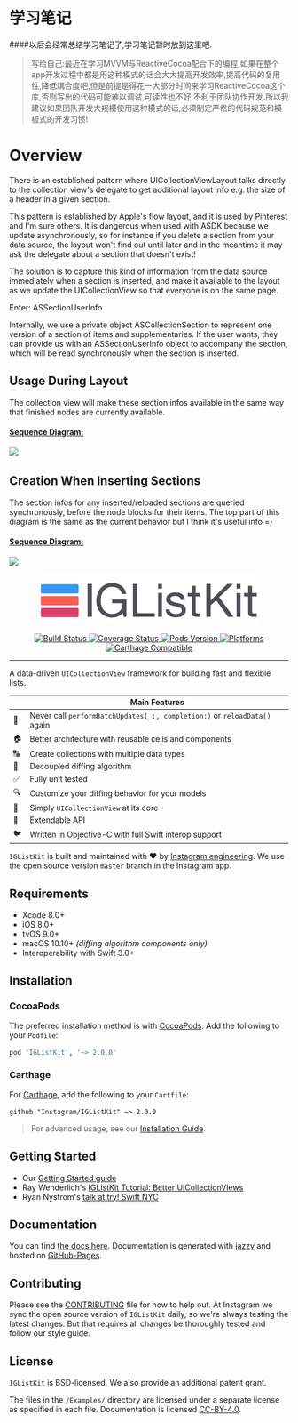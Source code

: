 # 学习笔记
####以后会经常总结学习笔记了,学习笔记暂时放到这里吧.
> 写给自己:最近在学习MVVM与ReactiveCocoa配合下的编程,如果在整个app开发过程中都是用这种模式的话会大大提高开发效率,提高代码的复用性,降低耦合度吧,但是前提是得花一大部分时间来学习ReactiveCocoa这个库,否则写出的代码可能难以调试,可读性也不好,不利于团队协作开发.所以我建议如果团队开发大规模使用这种模式的话,必须制定严格的代码规范和模板式的开发习惯!








# Overview

There is an established pattern where UICollectionViewLayout talks directly to the collection view's delegate to get additional layout info e.g. the size of a header in a given section.

This pattern is established by Apple's flow layout, and it is used by Pinterest and I'm sure others. It is dangerous when used with ASDK because we update asynchronously, so
for instance if you delete a section from your data source, the layout won't find out until later and in the meantime it may ask the delegate about a section that doesn't exist!

The solution is to capture this kind of information from the data source immediately when a section is inserted, and make it available to the layout as we update the UICollectionView so that everyone is on the same page.

Enter: ASSectionUserInfo

Internally, we use a private object ASCollectionSection to represent one version of a section of items and supplementaries. If the user wants, they can provide us with an ASSectionUserInfo object to accompany the section, which will be read synchronously when the section is inserted.

## Usage During Layout

The collection view will make these section infos available in the same way that finished nodes are currently available.

#### [Sequence Diagram:][diag-layout-usage]

![][image-layout-usage]

## Creation When Inserting Sections

The section infos for any inserted/reloaded sections are queried synchronously, before the node blocks for their items. The top part of this diagram is the same as the current behavior but I think it's useful info =)

#### [Sequence Diagram:][diag-inserting-sections]

![][image-inserting-sections]

<!-- Reference -->
[diag-inserting-sections]: https://www.websequencediagrams.com/?lz=dGl0bGUgSW5zZXJ0aW5nL1JlbG9hZGluZyBTZWN0aW9ucwoKRGF0YSBTb3VyY2UtPkNWOiBpACoFABkIQXRJbmRleGVzOgpDVi0-Q2hhbmdlU2V0IAAzBUNvbnRyb2xsZXIAHRsAURFlbmRVcGRhdGVzADQgAB4MAGIYLT4AehFiZWdpbgAFNACBYxlsb29wIGZvciBlYWNoIHMAgjgGIGluZGV4CiAgIACBAhJDVjoAHwhJbmZvAIJABzoAKAVDVgCBLQcAgnEGAA8aAIMQDACDFwZSZXR1cm4gaWQ8QVMAgz0HVXNlckluZm8-AFQIAIF-EwAWIQCBUg5pdGVtIGluAIFgCACBXQUAgU0Zbm9kZUJsb2NrAIQkB1BhdGgAgWIGAIFXFQARHgCBWRlub2RlIGJsb2NrAE8MAIFRGgAhD2VuZAplbmQAhBktAIUcCwCEYxAAhW0cAIUPGwCGWwYKAIMaCgCDeQgKCg&s=napkin
[image-inserting-sections]: https://www.websequencediagrams.com/cgi-bin/cdraw?lz=dGl0bGUgSW5zZXJ0aW5nL1JlbG9hZGluZyBTZWN0aW9ucwoKRGF0YSBTb3VyY2UtPkNWOiBpACoFABkIQXRJbmRleGVzOgpDVi0-Q2hhbmdlU2V0IAAzBUNvbnRyb2xsZXIAHRsAURFlbmRVcGRhdGVzADQgAB4MAGIYLT4AehFiZWdpbgAFNACBYxlsb29wIGZvciBlYWNoIHMAgjgGIGluZGV4CiAgIACBAhJDVjoAHwhJbmZvAIJABzoAKAVDVgCBLQcAgnEGAA8aAIMQDACDFwZSZXR1cm4gaWQ8QVMAgz0HVXNlckluZm8-AFQIAIF-EwAWIQCBUg5pdGVtIGluAIFgCACBXQUAgU0Zbm9kZUJsb2NrAIQkB1BhdGgAgWIGAIFXFQARHgCBWRlub2RlIGJsb2NrAE8MAIFRGgAhD2VuZAplbmQAhBktAIUcCwCEYxAAhW0cAIUPGwCGWwYKAIMaCgCDeQgKCg&s=napkin
[image-layout-usage]: https://www.websequencediagrams.com/cgi-bin/cdraw?lz=dGl0bGUgcHJlcGFyZUxheW91dCAtIHNlY3Rpb24gbWV0cmljcwoKQ1YtPgAYBjoAHw4KbG9vcCBmb3IgZWFjaAAxCAogICAgCiAgICAATQYtPkNWOgBOCEluZm9BdEluZGV4OgAkBUNWLQBUClJldHVybiBQSU1hc29ucnlTACsKCgBFDQAOFDogY29sdW1uQ291bnQAgQAFADQUAFwSACYQAEYed2lkdGhPZkMAZgUAgT0NAEgmADsFAIIRDQCCUwhVc2UAgmsJZW5kCgoAgjgHAII6BihPSykK&s=napkin
[diag-layout-usage]: https://www.websequencediagrams.com/?lz=dGl0bGUgcHJlcGFyZUxheW91dCAtIHNlY3Rpb24gbWV0cmljcwoKQ1YtPgAYBjoAHw4KbG9vcCBmb3IgZWFjaAAxCAogICAgCiAgICAATQYtPkNWOgBOCEluZm9BdEluZGV4OgAkBUNWLQBUClJldHVybiBQSU1hc29ucnlTACsKCgBFDQAOFDogY29sdW1uQ291bnQAgQAFADQUAFwSACYQAEYed2lkdGhPZkMAZgUAgT0NAEgmADsFAIIRDQCCUwhVc2UAgmsJZW5kCgoAgjgHAII6BihPSykK&s=napkin









<p align="center">
  <img src="https://raw.githubusercontent.com/Instagram/IGListKit/master/Resources/logo-animation.gif" width=400 />
</p>

<p align="center">
    <a href="https://travis-ci.org/Instagram/IGListKit">
        <img src="https://travis-ci.org/Instagram/IGListKit.svg?branch=master&style=flat"
             alt="Build Status">
    </a>
    <a href="https://coveralls.io/github/Instagram/IGListKit?branch=master">
      <img src="https://coveralls.io/repos/github/Instagram/IGListKit/badge.svg?branch=master"
           alt="Coverage Status" />
    </a>
    <a href="https://cocoapods.org/pods/IGListKit">
        <img src="https://img.shields.io/cocoapods/v/IGListKit.svg?style=flat"
             alt="Pods Version">
    </a>
    <a href="https://instagram.github.io/IGListKit/">
        <img src="https://img.shields.io/cocoapods/p/IGListKit.svg?style=flat"
             alt="Platforms">
    </a>
    <a href="https://github.com/Carthage/Carthage">
        <img src="https://img.shields.io/badge/Carthage-compatible-brightgreen.svg?style=flat"
             alt="Carthage Compatible">
    </a>
</p>

----------------

A data-driven `UICollectionView` framework for building fast and flexible lists.

|         | Main Features  |
----------|-----------------
&#128581; | Never call `performBatchUpdates(_:, completion:)` or `reloadData()` again
&#127968; | Better architecture with reusable cells and components
&#128288; | Create collections with multiple data types
&#128273; | Decoupled diffing algorithm
&#9989;   | Fully unit tested
&#128269; | Customize your diffing behavior for your models
&#128241; | Simply `UICollectionView` at its core
&#128640; | Extendable API
&#128038; | Written in Objective-C with full Swift interop support

`IGListKit` is built and maintained with &#10084;&#65039; by [Instagram engineering](https://engineering.instagram.com/).
We use the open source version `master` branch in the Instagram app.

## Requirements

- Xcode 8.0+
- iOS 8.0+
- tvOS 9.0+
- macOS 10.10+ *(diffing algorithm components only)*
- Interoperability with Swift 3.0+

## Installation

### CocoaPods

The preferred installation method is with [CocoaPods](https://cocoapods.org). Add the following to your `Podfile`:

```ruby
pod 'IGListKit', '~> 2.0.0'
```

### Carthage

For [Carthage](https://github.com/Carthage/Carthage), add the following to your `Cartfile`:

```ogdl
github "Instagram/IGListKit" ~> 2.0.0
```

> For advanced usage, see our [Installation Guide](https://instagram.github.io/IGListKit/installation.html).

## Getting Started

- Our [Getting Started guide](https://instagram.github.io/IGListKit/getting-started.html)
- Ray Wenderlich's [IGListKit Tutorial: Better UICollectionViews](https://www.raywenderlich.com/147162/iglistkit-tutorial-better-uicollectionviews)
- Ryan Nystrom's [talk at try! Swift NYC](https://realm.io/news/tryswift-ryan-nystrom-refactoring-at-scale-lessons-learned-rewriting-instagram-feed/)

## Documentation

You can find [the docs here](https://instagram.github.io/IGListKit). Documentation is generated with [jazzy](https://github.com/realm/jazzy) and hosted on [GitHub-Pages](https://pages.github.com).

## Contributing

Please see the [CONTRIBUTING](https://github.com/Instagram/IGListKit/blob/master/.github/CONTRIBUTING.md) file for how to help out. At Instagram we sync the open source version of `IGListKit` daily, so we're always testing the latest changes. But that requires all changes be thoroughly tested and follow our style guide.

## License

`IGListKit` is BSD-licensed. We also provide an additional patent grant.

The files in the `/Examples/` directory are licensed under a separate license as specified in each file. Documentation is licensed [CC-BY-4.0](https://creativecommons.org/licenses/by/4.0/).

